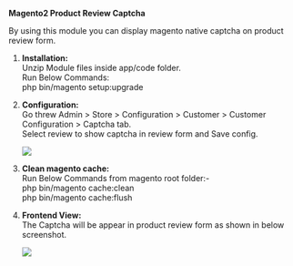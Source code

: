 <b>Magento2 Product Review Captcha</b>

<p>By using this module you can display magento native captcha on product review form.</p>

1.  <b>Installation:</b><br>
	  Unzip Module files inside app/code folder.<br>
	  Run Below Commands: <br>
	    php bin/magento setup:upgrade
	    

2. <b>Configuration:</b><br>
	 Go threw Admin > Store > Configuration > Customer > Customer Configuration > Captcha tab.<br>
	 Select review to show captcha in review form and Save config.<br>
	 
   	<img src="https://www.emizentech.com/Uploads/Configuration.png" />
   


3. <b>Clean magento cache:</b><br>
	Run Below Commands from magento root folder:- <br>
	php bin/magento cache:clean <br>
	php bin/magento cache:flush
	
4. <b>Frontend View:</b><br>
 	The Captcha will be appear in product review form as shown in below screenshot.<br>
	
	<img src="https://www.emizentech.com/Uploads/PDP.png" />

	 
